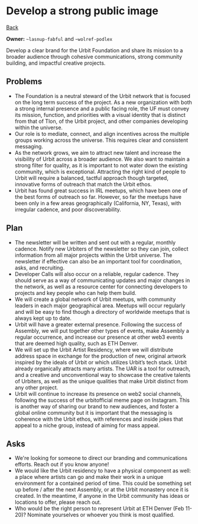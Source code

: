 # Develop a strong public image

[Back](/../../#Q1)

**Owner:** `~lasnup-fabful` and `~wolref-podlex`

Develop a clear brand for the Urbit Foundation and share its mission to a
broader audience through cohesive communications, strong community building, and
impactful creative projects.

## Problems

- The Foundation is a neutral steward of the Urbit network that is focused on
  the long term success of the project. As a new organization with both a strong
  internal presence and a public facing role, the UF must convey its mission,
  function, and priorities with a visual identity that is distinct from that of
  Tlon, of the Urbit project, and other companies developing within the
  universe.
- Our role is to mediate, connect, and align incentives across the multiple
  groups working across the universe. This requires clear and consistent
  messaging.
- As the network grows, we aim to attract new talent and increase the visibility
  of Urbit across a broader audience. We also want to maintain a strong filter
  for quality, as it is important to not water down the existing community,
  which is exceptional. Attracting the right kind of people to Urbit will
  require a balanced, tactful approach though targeted, innovative forms of
  outreach that match the Urbit ethos.
- Urbit has found great success in IRL meetups, which have been one of the best
  forms of outreach so far. However, so far the meetups have been only in a few
  areas geographically (California, NY, Texas), with irregular cadence, and poor
  discoverability.

## Plan

- The newsletter will be written and sent out with a regular, monthly cadence.
  Notify new Urbiters of the newsletter so they can join, collect information
  from all major projects within the Urbit universe. The newsletter if
  effective can also be an important tool for coordination, asks, and
  recruiting.
- Developer Calls will also occur on a reliable, regular cadence. They should
  serve as a way of communicating updates and major changes in the network, as
  well as a resource center for connecting developers to projects and key people
  who can help them build.
- We will create a global network of Urbit meetups, with community leaders in
  each major geographical area. Meetups will occur regularly and will be easy to
  find though a directory of worldwide meetups that is always kept up to date.
- Urbit will have a greater external presence. Following the success of
  Assembly, we will put together other types of events, make Assembly a regular
  occurrence, and increase our presence at other web3 events that are deemed
  high quality, such as ETH Denver.
- We will set up the Urbit Artist Residency, where we will distribute address
  space in exchange for the production of new, original artwork inspired by the
  ideals of Urbit or which utilizes Urbit’s tech stack. Urbit already
  organically attracts many artists. The UAR is a tool for outreach, and a
  creative and unconventional way to showcase the creative talents of Urbiters,
  as well as the unique qualities that make Urbit distinct from any other
  project.
- Urbit will continue to increase its presence on web2 social channels,
  following the success of the urbitofficial meme page on Instagram. This is
  another way of sharing our brand to new audiences, and foster a global online
  community but it is important that the messaging is coherence with the Urbit
  ethos, with references and inside jokes that appeal to a niche group, instead
  of aiming for mass appeal.

## Asks

- We're looking for someone to direct our branding and communications efforts.
  Reach out if you know anyone!
- We would like the Urbit residency to have a physical component as well: a
  place where artists can go and make their work in a unique environment for a
  contained period of time. This could be something set up before / after the
  next Assembly, or at the Urbit monastery once it is created. In the meantime,
  if anyone in the Urbit community has ideas or locations to offer, please reach
  out.
- Who would be the right person to represent Urbit at ETH Denver (Feb 11-20)?
  Nominate yourselves or whoever you think is most qualified.
